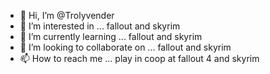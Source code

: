 - 👋 Hi, I’m @Trolyvender
- 👀 I’m interested in ... fallout and skyrim 
- 🌱 I’m currently learning ... fallout and skyrim 
- 💞️ I’m looking to collaborate on ... fallout and skyrim 
- 📫 How to reach me ... play in coop at fallout 4 and skyrim 

<!---
Trolyvender/Trolyvender is a ✨ special ✨ repository because its `README.md` (this file) appears on your GitHub profile.
You can click the Preview link to take a look at your changes.
--->
